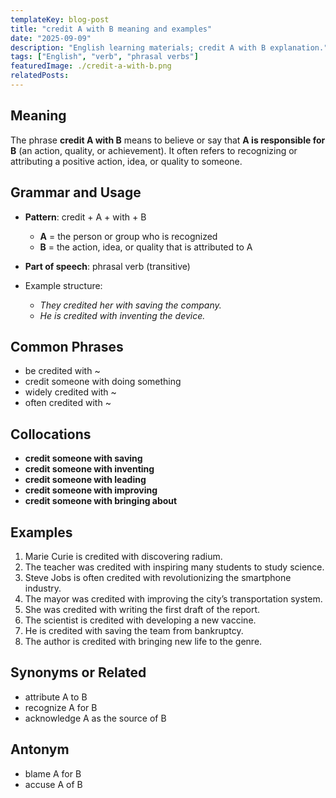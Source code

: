 ```yaml
---
templateKey: blog-post
title: "credit A with B meaning and examples"
date: "2025-09-09"
description: "English learning materials; credit A with B explanation."
tags: ["English", "verb", "phrasal verbs"]
featuredImage: ./credit-a-with-b.png
relatedPosts:
---
```


## Meaning

The phrase **credit A with B** means to believe or say that **A is responsible for B** (an action, quality, or achievement).
It often refers to recognizing or attributing a positive action, idea, or quality to someone.

## Grammar and Usage

- **Pattern**: credit + A + with + B

  - **A** = the person or group who is recognized
  - **B** = the action, idea, or quality that is attributed to A

- **Part of speech**: phrasal verb (transitive)

- Example structure:

  - _They credited her with saving the company._
  - _He is credited with inventing the device._

## Common Phrases

- be credited with \~
- credit someone with doing something
- widely credited with \~
- often credited with \~

## Collocations

- **credit someone with saving**
- **credit someone with inventing**
- **credit someone with leading**
- **credit someone with improving**
- **credit someone with bringing about**

## Examples

1. Marie Curie is credited with discovering radium.
2. The teacher was credited with inspiring many students to study science.
3. Steve Jobs is often credited with revolutionizing the smartphone industry.
4. The mayor was credited with improving the city’s transportation system.
5. She was credited with writing the first draft of the report.
6. The scientist is credited with developing a new vaccine.
7. He is credited with saving the team from bankruptcy.
8. The author is credited with bringing new life to the genre.

## Synonyms or Related

- attribute A to B
- recognize A for B
- acknowledge A as the source of B

## Antonym

- blame A for B
- accuse A of B
